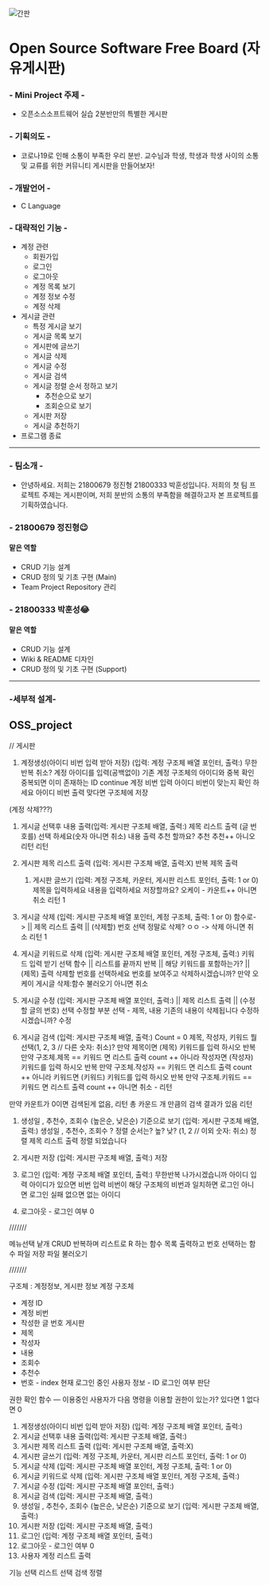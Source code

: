 ![간판](https://postfiles.pstatic.net/MjAyMTA1MDFfMjMx/MDAxNjE5ODYwNzQ3MzUz.VKjV_ubyMN2x65APmINQhA4IbcQkuLC9SXD4BMLe9AQg.nxLPB84AstEwpC8Eaw58rvzTmMbARWplkNhRZzsWmeMg.PNG.patcha1/%EA%B0%84%ED%8C%902png.png?type=w773)


# Open Source Software Free Board (자유게시판)

### - Mini Project 주제 -
* 오픈소스소프트웨어 실습 2분반만의 특별한 게시판

### - 기획의도 -
* 코로나19로 인해 소통이 부족한 우리 분반. 교수님과 학생, 학생과 학생 사이의 소통 및 교류를 위한 커뮤니티 게시판을 만들어보자!

### - 개발언어 -
* C Language

### - 대략적인 기능 -
* 계정 관련
	* 회원가입
	* 로그인
	* 로그아웃
	* 계정 목록 보기
	* 계정 정보 수정
	* 계정 삭제
* 게시글 관련
	* 특정 게시글 보기
	* 게시글 목록 보기
	* 게시판에 글쓰기
	* 게시글 삭제
	* 게시글 수정
	* 게시글 검색
	* 게시글 정렬 순서 정하고 보기
    	* 추천순으로 보기
    	* 조회순으로 보기 
	* 게시판 저장
	* 게시글 추천하기
* 프로그램 종료 
------------------------
### - 팀소개 -

* 안녕하세요. 저희는 21800679 정진형 21800333 박훈성입니다. 저희의 첫 팀 프로젝트 주제는 게시판이며, 저희 분반의 소통의 부족함을 해결하고자 본 프로젝트를 기획하였습니다.
  

### - 21800679 정진형😉
#### 맡은 역할
- CRUD 기능 설계
- CRUD 정의 및 기초 구현 (Main)
- Team Project Repository 관리

### - 21800333 박훈성😂
#### 맡은 역할
- CRUD 기능 설계
- Wiki & README 디자인
- CRUD 정의 및 기초 구현 (Support)


----------------------
### -세부적 설계-

## OSS_project

// 게시판

1. 계정생성(아이디 비번 입력 받아 저장) (입력: 계정 구조체 배열 포인터, 출력:)
무한반복
	취소?
	계정 아이디를 입력(공백없이)
	기존 계정 구조체의 아이디와 중복 확인
		중복되면 
			이미 존재하는 ID
			continue
	계정 비번 입력
	아이디 비번이 맞는지 확인 하세요
	아이디 비번 출력
	맞다면
		구조체에 저장

(계정 삭제???)

1. 게시글 선택후 내용 출력(입력: 게시판 구조체 배열, 출력:)
제목 리스트 출력
(글 번호를) 선택 하세요(숫자 아니면 취소)
내용 출력
추천 할까요?
	추천 추천++
	아니오 리턴
리턴

1. 게시판 제목 리스트 출력 (입력: 게시판 구조체 배열, 출력:X)
반복
	제목 출력

    1. 게시판 글쓰기 (입력: 계정 구조체, 카운터, 게시판 리스트 포인터, 출력: 1 or 0)
제목을 입력하세요
내용을 입력하세요
저장할까요?
	오케이 - 카운트++
	아니면 취소
리턴 1

1. 게시글 삭제 (입력: 게시판 구조체 배열 포인터, 계정 구조체, 출력: 1 or 0)
함수로->	|| 제목 리스트 출력
		|| (삭제할) 번호 선택
정말로 삭제?
	ㅇㅇ -> 삭제
	아니면 취소
리턴 1

1. 게시글 키워드로 삭제 (입력: 게시판 구조체 배열 포인터,  계정 구조체, 출력:)
키워드 입력 받기
선택 함수	|| 리스트를 끝까지 반복
		||	해당 키워드를 포함하는가?
		||		(제목) 출력
삭제할 번호를 선택하세요
번호를 보여주고 삭제하시겠습니까?
만약 오케이
	게시글 삭제:함수 불러오기
아니면
	취소

1. 게시글 수정 (입력: 게시판 구조체 배열 포인터, 출력:)
		|| 제목 리스트 출력
		|| (수정할 글의 번호) 선택
수정할 부분 선택 - 제목, 내용
기존의 내용이 삭제됩니다 수정하시겠습니까?
수정

1. 게시글 검색 (입력: 게시판 구조체 배열, 출력:)
Count = 0
제목, 작성자, 키워드 뭘 선택(1, 2, 3 // 다른 숫자: 취소)?
만약 제목이면	
	(제목) 키워드를 입력 하시오
	반복
		만약 구조체.제목 == 키워드 면
			리스트 출력
			count ++
아니라 작성자면
	(작성자) 키워드를 입력 하시오
	반복
		만약 구조체.작성자 == 키워드 면
			리스트 출력
			count ++
아니라 키워드면
	(키워드) 키워드를 입력 하시오
	반복
		만약 구조체.키워드 == 키워드 면
			리스트 출력
			count ++
아니면
	취소 - 리턴

만약 카운트가 0이면 검색된게 없음, 리턴
총 카운드 개 만큼의 검색 결과가 있음
리턴

1. 생성일 , 추천수, 조회수 (높은순, 낮은순) 기준으로 보기 (입력: 게시판 구조체 배열, 출력:)
생성일 , 추천수, 조회수 ?
정렬 순서는? 높? 낮? (1, 2 // 이외 숫자: 취소)
정렬
제목 리스트 출력
정렬 되었습니다

1. 게시판 저장 (입력: 게시판 구조체 배열, 출력:)
저장

1. 로그인 (입력: 계정 구조체 배열 포인터, 출력:)
무한반복
	나가시겠습니까
	아이디 입력
	아이디가 있으면
		비번 입력
		비번이 해당 구조체의 비번과 일치하면
			로그인
		아니면 
			로그인 실패
	없으면
		없는 아이디

1. 로그아웃 - 로그인 여부 0

///////

메뉴선택
낱개 CRUD
반복하며 리스트로 R 하는 함수
목록 출력하고 번호 선택하는 함수
파일 저장
파일 불러오기

///////

구조체 : 계정정보, 게시판 정보
계정 구조체
- 계정 ID  
- 계정 비번 
- 작성한 글 번호
게시판
- 제목
- 작성자
- 내용
- 조회수
- 추천수
- 번호 - index
현재 로그인 중인 사용자 정보 - ID
로그인 여부 판단

권한 확인 함수 — 이용중인 사용자가 다음 명령을 이용할 권한이 있는가? 있다면 1 없다면 0

1. 계정생성(아이디 비번 입력 받아 저장) (입력: 계정 구조체 배열 포인터, 출력:)
2. 게시글 선택후 내용 출력(입력: 게시판 구조체 배열, 출력:)
3. 게시판 제목 리스트 출력 (입력: 게시판 구조체 배열, 출력:X)
4. 게시판 글쓰기 (입력: 계정 구조체, 카운터, 게시판 리스트 포인터, 출력: 1 or 0)
5. 게시글 삭제 (입력: 게시판 구조체 배열 포인터, 계정 구조체, 출력: 1 or 0)
6. 게시글 키워드로 삭제 (입력: 게시판 구조체 배열 포인터,  계정 구조체, 출력:)
7. 게시글 수정 (입력: 게시판 구조체 배열 포인터, 출력:)
8. 게시글 검색 (입력: 게시판 구조체 배열, 출력:)
9. 생성일 , 추천수, 조회수 (높은순, 낮은순) 기준으로 보기 (입력: 게시판 구조체 배열, 출력:)
10. 게시판 저장 (입력: 게시판 구조체 배열, 출력:)
11. 로그인 (입력: 계정 구조체 배열 포인터, 출력:)
12. 로그아웃 - 로그인 여부 0
13. 사용자 계정 리스트 출력


기능 선택
리스트 선택
검색
정렬
